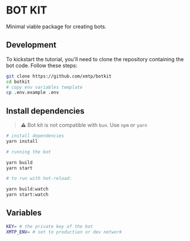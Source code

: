 # BOT KIT

Minimal viable package for creating bots.

## Development

To kickstart the tutorial, you'll need to clone the repository containing the bot code. Follow these steps:

```bash
git clone https://github.com/xmtp/botkit
cd botkit
# copy env variables template
cp .env.example .env
```

## Install dependencies

> ⚠️ Bot kit is not compatible with `bun`. Use `npm` or `yarn`

```bash
# install dependencies
yarn install

# running the bot

yarn build
yarn start

# to run with hot-reload:

yarn build:watch
yarn start:watch
```

## Variables

```bash
KEY= # the private key of the bot
XMTP_ENV= # set to production or dev network
```
